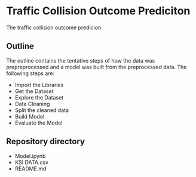 # Traffic Collision Outcome Prediciton
The  traffic collision outcome predicion 


## Outline
The outline contains the tentative steps of how the data was prepreprocessed and a model was built from the preprocessed data. The following steps are:
- Import the Libraries
- Get the Dataset
- Explore the Dataset
- Data Cleaning
- Split the cleaned data
- Build Model
- Evaluate the Model

## Repository directory
- Model.ipynb
- KSI DATA.csv
- README.md
